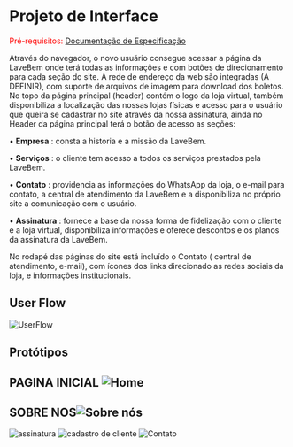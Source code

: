 
# Projeto de Interface

<span style="color:red">Pré-requisitos: <a href="2-Especificação do Projeto.md"> Documentação de Especificação</a></span>

Através do navegador, o novo usuário consegue acessar a página da LaveBem onde terá todas as informações e com botões de direcionamento para cada seção do site. A rede de endereço da web são integradas (A DEFINIR), com suporte de arquivos de imagem para download dos boletos. 
No topo da página principal (header) contém o logo da loja virtual, também disponibiliza a localização das nossas lojas físicas e acesso para o usuário que queira se cadastrar no site através da nossa assinatura, ainda no Header da página principal terá o botão de acesso as seções:

• **Empresa** : consta a historia e a missão da LaveBem.

• **Serviços** : o cliente tem acesso a todos os serviços prestados pela LaveBem. 

• **Contato** : providencia as informações do WhatsApp da loja, o e-mail para contato, a central de atendimento da LaveBem e a disponibiliza no próprio site a comunicação com o usuário. 

• **Assinatura** : fornece a base da nossa forma de fidelização com o cliente e a loja virtual, disponibiliza informações e oferece descontos e os planos da assinatura da LaveBem.

No rodapé das páginas do site está incluído o Contato ( central de atendimento, e-mail), com ícones dos links direcionado as redes sociais da loja, e informações institucionais.

## User Flow

![UserFlow](https://user-images.githubusercontent.com/81536843/118411748-88a26780-b66c-11eb-9123-89e112772dd3.png)


## Protótipos

## PAGINA INICIAL ![Home](https://user-images.githubusercontent.com/81536843/118403441-b83d7980-b644-11eb-9145-0b4f98fc2f2e.png)

## SOBRE NOS![Sobre nós](https://user-images.githubusercontent.com/81536843/118403582-6d703180-b645-11eb-9ce3-f87c4d521e18.png)

![assinatura](https://user-images.githubusercontent.com/81536843/118403633-b9bb7180-b645-11eb-8e0e-506aae657cae.png)
![cadastro de cliente](https://user-images.githubusercontent.com/81536843/118412238-47f81d80-b66f-11eb-9748-010ecf5eec5a.png)
![Contato](https://user-images.githubusercontent.com/81536843/118403744-32bac900-b646-11eb-88ef-061abefee5ef.png)
